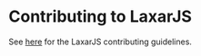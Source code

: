 # Contributing to LaxarJS

See [here](https://github.com/LaxarJS/laxar/blob/master/CONTRIBUTING.md) for the LaxarJS contributing guidelines.
